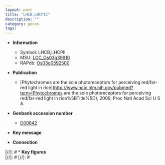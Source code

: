 ```yaml
---
layout: post
title: "LHCB,LHCPII"
description: ""
category: genes
tags: 
---
```


* **Information**  
    + Symbol: LHCB,LHCPII  
    + MSU: [LOC_Os03g39610](http://rice.plantbiology.msu.edu/cgi-bin/ORF_infopage.cgi?orf=LOC_Os03g39610)  
    + RAPdb: [Os03g0592500](http://rapdb.dna.affrc.go.jp/viewer/gbrowse_details/irgsp1?name=Os03g0592500)  

* **Publication**  
    + [Phytochromes are the sole photoreceptors for perceiving red/far-red light in rice](http://www.ncbi.nlm.nih.gov/pubmed?term=Phytochromes are the sole photoreceptors for perceiving red/far-red light in rice%5BTitle%5D), 2009, Proc Natl Acad Sci U S A.

* **Genbank accession number**  
    + [D00642](http://www.ncbi.nlm.nih.gov/nuccore/D00642)

* **Key message**  

* **Connection**  

[//]: # * **Key figures**  
[//]: # 
[//]: # 
